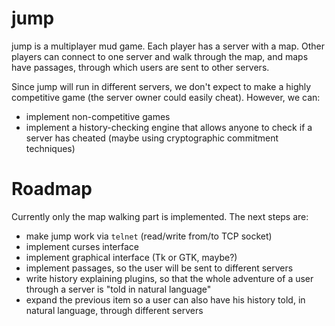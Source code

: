 # jump

jump is a multiplayer mud game. Each player has a server with a map.
Other players can connect to one server and walk through the map, and
maps have passages, through which users are sent to other servers.

Since jump will run in different servers, we don't expect to
make a highly competitive game (the server owner could easily cheat).
However, we can:
* implement non-competitive games
* implement a history-checking engine that allows anyone to
  check if a server has cheated (maybe using cryptographic 
  commitment techniques)

# Roadmap

Currently only the map walking part is implemented. The next steps are:

* make jump work via `telnet` (read/write from/to TCP
  socket)
* implement curses interface
* implement graphical interface (Tk or GTK, maybe?)
* implement passages, so the user will be sent to different servers
* write history explaining plugins, so that the whole adventure of a user
  through a server is "told in natural language"
* expand the previous item so a user can also have his history told,
  in natural language, through different servers


